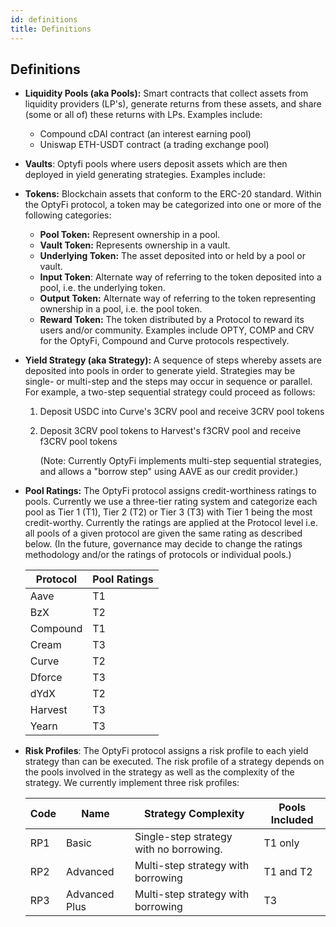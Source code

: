 ```yaml
---
id: definitions
title: Definitions
---
```


## Definitions

- **Liquidity Pools (aka Pools):** Smart contracts that collect assets from liquidity providers (LP's), generate returns from these assets, and share (some or all of) these returns with LPs. Examples include:

  - Compound cDAI contract (an interest earning pool)
  - Uniswap ETH-USDT contract (a trading exchange pool)

- **Vaults**: Optyfi pools where users deposit assets which are then deployed in yield generating strategies. Examples include:

- **Tokens:** Blockchain assets that conform to the ERC-20 standard. Within the OptyFi protocol, a token may be categorized into one or more of the following categories:

  - **Pool Token:** Represent ownership in a pool.
  - **Vault Token:** Represents ownership in a vault.
  - **Underlying Token:** The asset deposited into or held by a pool or vault.
  - **Input Token**: Alternate way of referring to the token deposited into a pool, i.e. the underlying token.    
  - **Output Token:** Alternate way of referring to the token representing ownership in a pool, i.e. the pool token. 
  - **Reward Token:** The token distributed by a Protocol to reward its users and/or community. Examples include OPTY, COMP and CRV for the OptyFi, Compound and Curve protocols respectively.  

- **Yield Strategy (aka Strategy):** A sequence of steps whereby assets are deposited into pools in order to generate yield. Strategies may be single- or multi-step and the steps may occur in sequence or parallel. For example, a two-step sequential strategy could proceed as follows:

  1. Deposit USDC into Curve's 3CRV pool and receive 3CRV pool tokens  

  2. Deposit  3CRV pool tokens to Harvest's f3CRV pool and receive f3CRV pool tokens 

     (Note: Currently OptyFi implements multi-step sequential strategies, and allows a "borrow step" using AAVE as our credit provider.)
  
- **Pool Ratings:** The OptyFi protocol assigns credit-worthiness ratings to pools. Currently we use a three-tier rating system and categorize each pool as Tier 1 (T1), Tier 2 (T2) or Tier 3 (T3) with Tier 1 being the most credit-worthy. Currently the ratings are applied at the Protocol level i.e. all pools of a given protocol are given the same rating as described below. (In the future, governance may decide to change the ratings methodology and/or the ratings of protocols or individual pools.)

  | **Protocol** | **Pool Ratings** |
  | ------------ | ---------------- |
  | Aave         | T1               |
  | BzX          | T2               |
  | Compound     | T1               |
  | Cream        | T3               |
  | Curve        | T2               |
  | Dforce       | T3               |
  | dYdX         | T2               |
  | Harvest      | T3               |
  | Yearn        | T3               |

- **Risk Profiles**: The OptyFi protocol assigns a risk profile to each yield strategy than can be executed. The risk profile of a strategy depends on the pools involved in the strategy as well as the complexity of the strategy. We currently implement three risk profiles:

  | Code | Name          | Strategy Complexity                     | Pools Included |
  | ---- | ------------- | --------------------------------------- | -------------- |
  | RP1  | Basic         | Single-step strategy with no borrowing. | T1 only        |
  | RP2  | Advanced      | Multi-step strategy with borrowing      | T1 and T2      |
  | RP3  | Advanced Plus | Multi-step strategy with borrowing      | T3             |

  

